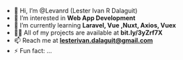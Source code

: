 - 👋 Hi, I’m @Levanrd (Lester Ivan R Dalaguit)
- 👀 I’m interested in **Web App Development**
- 🌱 I’m currently learning **Laravel, Vue ,Nuxt, Axios, Vuex**
- 👨‍💻 All of my projects are available at **bit.ly/3yZrf7X**
- 📫 Reach me at **lesterivan.dalaguit@gmail.com**
- ⚡ Fun fact: ...

<!---
Levanrd/Levanrd is a ✨ special ✨ repository because its `README.md` (this file) appears on your GitHub profile.
You can click the Preview link to take a look at your changes.
--->

